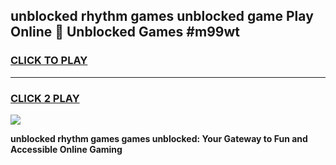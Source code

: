
## unblocked rhythm games unblocked game Play Online 👋 Unblocked Games #m99wt
<h3>
<a href="https://premium.freeplayer.one?title=unblocked_rhythm_games&ref=21F">CLICK TO PLAY</a></h3>
<hr>

<h3>
<a href="https://premium.freeplayer.one?title=unblocked_rhythm_games&ref=21F">CLICK 2 PLAY</a>
  
</h3>

<a href="https://premium.freeplayer.one?title=unblocked_rhythm_games&ref=21F/"><img src="https://clearcache.store/games.png"></a>


**unblocked rhythm games games unblocked: Your Gateway to Fun and Accessible Online Gaming**
